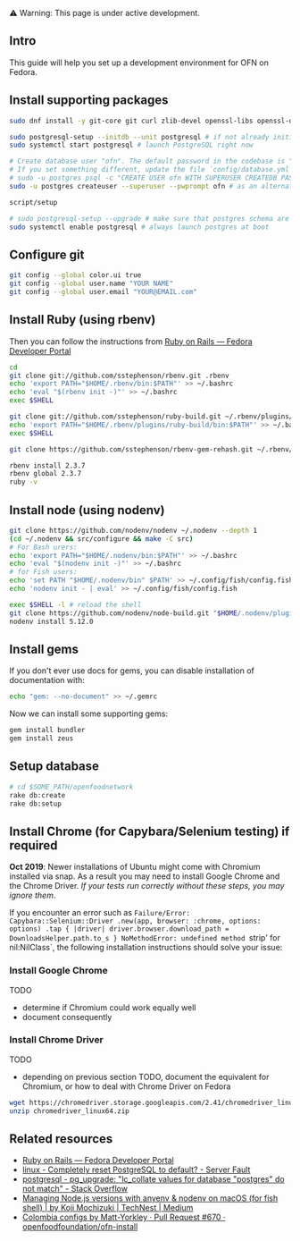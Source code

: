 :warning:  Warning: This page is under active development.

## Intro
This guide will help you set up a development environment for OFN on Fedora. 

## Install supporting packages

```bash
sudo dnf install -y git-core git curl zlib-devel openssl-libs openssl-devel readline-devel libyaml-devel sqlite-devel sqlite libxml2-devel  postgresql postgresql-server postgresql-contrib libpq-devel epel-release nodejs apg

sudo postgresql-setup --initdb --unit postgresql # if not already initialized
sudo systemctl start postgresql # launch PostgreSQL right now

# Create database user "ofn". The default password in the codebase is "f00d".
# If you set something different, update the file `config/database.yml` accordingly
# sudo -u postgres psql -c "CREATE USER ofn WITH SUPERUSER CREATEDB PASSWORD 'f00d'"
sudo -u postgres createuser --superuser --pwprompt ofn # as an alternative

script/setup

# sudo postgresql-setup --upgrade # make sure that postgres schema are still compatible with the last version installed
sudo systemctl enable postgresql # always launch postgres at boot
```


## Configure git
```bash
git config --global color.ui true
git config --global user.name "YOUR NAME"
git config --global user.email "YOUR@EMAIL.com"
```

## Install Ruby (using rbenv)

Then you can follow the instructions from [Ruby on Rails — Fedora Developer Portal](https://developer.fedoraproject.org/start/sw/web-app/rails.html)

```bash
cd
git clone git://github.com/sstephenson/rbenv.git .rbenv
echo 'export PATH="$HOME/.rbenv/bin:$PATH"' >> ~/.bashrc
echo 'eval "$(rbenv init -)"' >> ~/.bashrc
exec $SHELL

git clone git://github.com/sstephenson/ruby-build.git ~/.rbenv/plugins/ruby-build
echo 'export PATH="$HOME/.rbenv/plugins/ruby-build/bin:$PATH"' >> ~/.bashrc
exec $SHELL

git clone https://github.com/sstephenson/rbenv-gem-rehash.git ~/.rbenv/plugins/rbenv-gem-rehash

rbenv install 2.3.7
rbenv global 2.3.7
ruby -v
```

## Install node (using nodenv)

```sh
git clone https://github.com/nodenv/nodenv ~/.nodenv --depth 1
(cd ~/.nodenv && src/configure && make -C src)
# For Bash urers:
echo 'export PATH="$HOME/.nodenv/bin:$PATH"' >> ~/.bashrc
echo 'eval "$(nodenv init -)"' >> ~/.bashrc
# for Fish users:
echo 'set PATH "$HOME/.nodenv/bin" $PATH' >> ~/.config/fish/config.fish
echo 'nodenv init - | eval' >> ~/.config/fish/config.fish

exec $SHELL -l # reload the shell
git clone https://github.com/nodenv/node-build.git "$HOME/.nodenv/plugins/node-build" --depth 1
nodenv install 5.12.0
```

## Install gems
If you don't ever use docs for gems, you can disable installation of documentation with:

```bash
echo "gem: --no-document" >> ~/.gemrc
```

Now we can install some supporting gems:

```bash
gem install bundler
gem install zeus
```

## Setup database 
```bash
# cd $SOME_PATH/openfoodnetwork
rake db:create
rake db:setup
```

## Install Chrome (for Capybara/Selenium testing) if required
**Oct 2019**: Newer installations of Ubuntu might come with Chromium installed via snap. As a result you may need to install Google Chrome and the Chrome Driver. *If your tests run correctly without these steps, you may ignore them*.

If you encounter an error such as `Failure/Error: Capybara::Selenium::Driver .new(app, browser: :chrome, options: options) .tap { |driver| driver.browser.download_path = DownloadsHelper.path.to_s } NoMethodError: undefined method `strip' for nil:NilClass`, the following installation instructions should solve your issue:

### Install Google Chrome

TODO
- determine if Chromium could work equally well
- document consequently

### Install Chrome Driver

TODO
- depending on previous section TODO, document the equivalent for Chromium, or how to deal with Chrome Driver on Fedora

```bash
wget https://chromedriver.storage.googleapis.com/2.41/chromedriver_linux64.zip
unzip chromedriver_linux64.zip
```

## Related resources

- [Ruby on Rails — Fedora Developer Portal](https://developer.fedoraproject.org/start/sw/web-app/rails.html)
- [linux - Completely reset PostgreSQL to default? - Server Fault](https://serverfault.com/questions/574474/completely-reset-postgresql-to-default)
- [postgresql - pg_upgrade: "lc_collate values for database "postgres" do not match" - Stack Overflow](https://stackoverflow.com/questions/48612313/pg-upgrade-lc-collate-values-for-database-postgres-do-not-match)
- [Managing Node.js versions with anyenv & nodenv on macOS (for fish shell) | by Koji Mochizuki | TechNest | Medium](https://medium.com/technest/managing-node-js-versions-with-anyenv-nodenv-on-macos-for-fish-shell-df28b3b15539)
- [Colombia configs by Matt-Yorkley · Pull Request #670 · openfoodfoundation/ofn-install](https://github.com/openfoodfoundation/ofn-install/pull/670#discussion_r523120101)